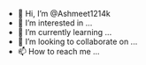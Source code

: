 - 👋 Hi, I’m @Ashmeet1214k
- 👀 I’m interested in ...
- 🌱 I’m currently learning ...
- 💞️ I’m looking to collaborate on ...
- 📫 How to reach me ...

<!---
Ashmeet1214k/Ashmeet1214k is a ✨ special ✨ repository because its `README.md` (this file) appears on your GitHub profile.
You can click the Preview link to take a look at your changes.
--->
